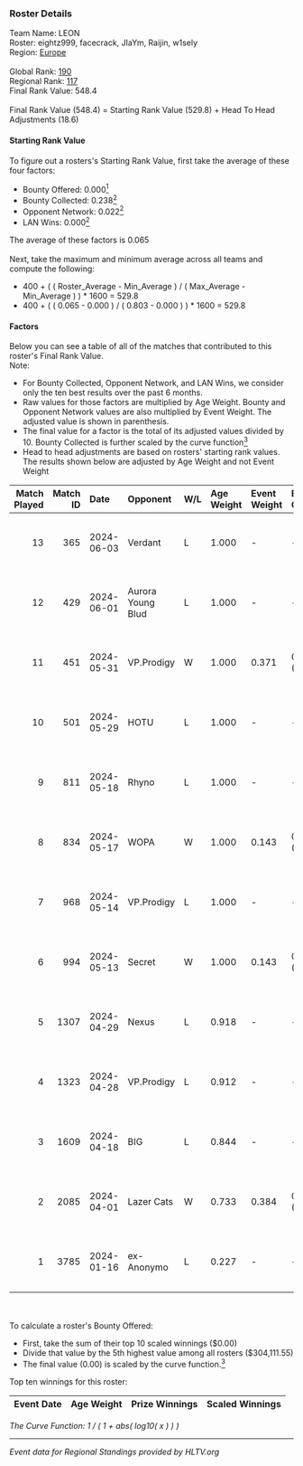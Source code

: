 ### Roster Details<br />
Team Name: LEON<br />
Roster: eightz999, facecrack, JIaYm, Raijin, w1sely<br />
Region: [Europe]( ../standings_europe.md)<br />
<br />
Global Rank: [190](../standings_global.md)<br />
Regional Rank: [117]( ../standings_europe.md)<br />
Final Rank Value:  548.4<br />
<br />
Final Rank Value (548.4) = Starting Rank Value (529.8) + Head To Head Adjustments (18.6)<br />

#### Starting Rank Value<br />
To figure out a rosters's Starting Rank Value, first take the average of these four factors:<br />
- Bounty Offered: 0.000[<sup>1</sup>](#table2)
- Bounty Collected: 0.238[<sup>2</sup>](#table1)
- Opponent Network: 0.022[<sup>2</sup>](#table1)
- LAN Wins: 0.000[<sup>2</sup>](#table1)

The average of these factors is 0.065<br />
<br />
Next, take the maximum and minimum average across all teams and compute the following:<br />
- 400 + ( ( Roster_Average - Min_Average ) / ( Max_Average - Min_Average ) ) * 1600 = 529.8
- 400 + ( ( 0.065 - 0.000 ) / ( 0.803 - 0.000 ) ) * 1600 = 529.8


#### Factors<br />
Below you can see a table of all of the matches that contributed to this roster's Final Rank Value.<br />
Note:<br />

- For Bounty Collected, Opponent Network, and LAN Wins, we consider only the ten best results over the past 6 months.
- Raw values for those factors are multiplied by Age Weight. Bounty and Opponent Network values are also multiplied by Event Weight. The adjusted value is shown in parenthesis.
- The final value for a factor is the total of its adjusted values divided by 10. Bounty Collected is further scaled by the curve function[<sup>3</sup>](#curveFunction)
- Head to head adjustments are based on rosters' starting rank values. The results shown below are adjusted by Age Weight and not Event Weight
<span id="table1"></span><br />


| Match Played | Match ID | Date       | Opponent          | W/L | Age Weight | Event Weight | Bounty Collected | Opponent Network | LAN Wins  | H2H Adj. | Roster                                      |
| -: | -: | :- | :- | :- | :- | :- | :- | :- | :- | -: | :- |
|           13 |      365 | 2024-06-03 | Verdant           | L   | 1.000      | -            | -                | -                | -         |    -5.44 | eightz999, facecrack, JIaYm, Raijin, w1sely |
|           12 |      429 | 2024-06-01 | Aurora Young Blud | L   | 1.000      | -            | -                | -                | -         |    -8.98 | eightz999, facecrack, JIaYm, Raijin, w1sely |
|           11 |      451 | 2024-05-31 | VP.Prodigy        | W   | 1.000      | 0.371        | 0.016 (0.006)    | 0.539 (0.200)    | 0 (0.000) |    28.07 | eightz999, facecrack, JIaYm, Raijin, w1sely |
|           10 |      501 | 2024-05-29 | HOTU              | L   | 1.000      | -            | -                | -                | -         |   -21.34 | eightz999, facecrack, JIaYm, Raijin, w1sely |
|            9 |      811 | 2024-05-18 | Rhyno             | L   | 1.000      | -            | -                | -                | -         |    -2.89 | eightz999, facecrack, JIaYm, Raijin, w1sely |
|            8 |      834 | 2024-05-17 | WOPA              | W   | 1.000      | 0.143        | 0.001 (0.000)    | 0.039 (0.006)    | 0 (0.000) |    14.44 | eightz999, facecrack, JIaYm, Raijin, w1sely |
|            7 |      968 | 2024-05-14 | VP.Prodigy        | L   | 1.000      | -            | -                | -                | -         |    -4.26 | eightz999, facecrack, JIaYm, Raijin, w1sely |
|            6 |      994 | 2024-05-13 | Secret            | W   | 1.000      | 0.143        | 0.000 (0.000)    | 0.128 (0.018)    | 0 (0.000) |    18.36 | eightz999, facecrack, JIaYm, Raijin, w1sely |
|            5 |     1307 | 2024-04-29 | Nexus             | L   | 0.918      | -            | -                | -                | -         |    -3.58 | eightz999, facecrack, JIaYm, Raijin, w1sely |
|            4 |     1323 | 2024-04-28 | VP.Prodigy        | L   | 0.912      | -            | -                | -                | -         |    -3.80 | eightz999, facecrack, JIaYm, Raijin, w1sely |
|            3 |     1609 | 2024-04-18 | BIG               | L   | 0.844      | -            | -                | -                | -         |    -0.20 | eightz999, facecrack, JIaYm, Raijin, w1sely |
|            2 |     2085 | 2024-04-01 | Lazer Cats        | W   | 0.733      | 0.384        | 0.000 (0.000)    | 0.000 (0.000)    | 0 (0.000) |    10.70 | eightz999, facecrack, JIaYm, Raijin, w1sely |
|            1 |     3785 | 2024-01-16 | ex-Anonymo        | L   | 0.227      | -            | -                | -                | -         |    -2.50 | eightz999, facecrack, JIaYm, k0s, Z1W0W     |

<br />
<span id="table2"></span><br />
To calculate a roster's Bounty Offered:<br />

- First, take the sum of their top 10 scaled winnings ($0.00)
- Divide that value by the 5th highest value among all rosters ($304,111.55)
- The final value (0.00) is scaled by the curve function.[<sup>3</sup>](#curveFunction)

Top ten winnings for this roster:<br />

| Event Date | Age Weight | Prize Winnings | Scaled Winnings |
| :- | -: | :- | :- |


<span id="curveFunction"></span>_The Curve Function: 1 / ( 1 + abs( log10( x ) ) )_<br />

---
_Event data for Regional Standings provided by HLTV.org_<br />
